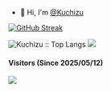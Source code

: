 - 👋 Hi, I'm [@Kuchizu](https://t.me/Kuchizy)

[![GitHub Streak](https://streak-stats.demolab.com?user=Kuchizu&theme=tokyonight&hide_border=true)](https://git.io/streak-stats)

<img src="https://github-readme-stats.vercel.app/api/top-langs/?username=Kuchizu&langs_count=10&theme=tokyonight&layout=compact&title_color=fff&icon_color=79ff97&text_color=9f9f9f&bg_color=151515" alt="Kuchizu :: Top Langs" />
<img src="http://github-profile-summary-cards.vercel.app/api/cards/profile-details?username=Kuchizu&theme=2077"</p>

#### Visitors (Since 2025/05/12)
![](https://moe-counter.glitch.me/get/@Kuchizu?theme=rule34)
